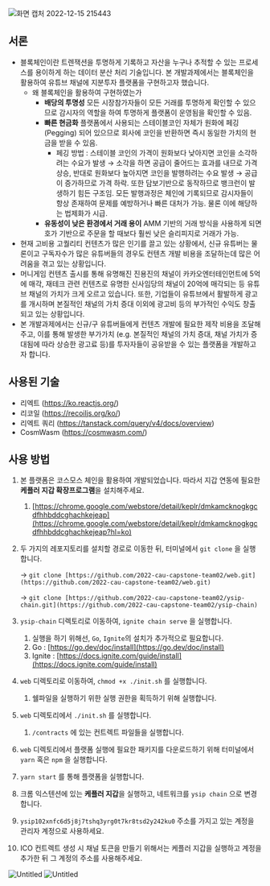 ![화면 캡처 2022-12-15 215443](https://user-images.githubusercontent.com/40621448/207865333-7d8d360e-48b5-43d2-8d8b-ab8a4f8a7193.jpg)

## 서론
- 블록체인이란 트렌잭션을 투명하게 기록하고 자산을 누구나 추적할 수 있는 프로세스를 용이하게 하는 데이터 분산 처리 기술입니다. 본 개발과제에서는 블록체인을 활용하여 유튜브 채널에 지분투자 플랫폼을 구현하고자 했습니다.
    - 왜 블록체인을 활용하여 구현하였는가
        - **배당의 투명성**
        모든 시장참가자들이 모든 거래를 투명하게 확인할 수 있으므로 감시자의 역할을 하여 투명하게 플랫폼이 운영됨을 확인할 수 있음.
        - **빠른 현금화**
        플랫폼에서 사용되는 스테이블코인 자체가 원화에 페깅 (Pegging) 되어 있으므로 회사에 코인을 반환하면 즉시 동일한 가치의 현금을 받을 수 있음.
            - 페깅 방법 : 스테이블 코인의 가격이 원화보다 낮아지면 코인을 소각하려는 수요가 발생 → 소각을 하면 공급이 줄어드는 효과를 내므로 가격 상승, 반대로 원화보다 높아지면 코인을 발행하려는 수요 발생 → 공급이 증가하므로 가격 하락. 또한 담보기반으로 동작하므로 뱅크런이 발생하기 힘든 구조임. 모든 발행과정은 체인에 기록되므로 감시자들이 항상 존재하여 문제를 예방하거나 빠른 대처가 가능. 물론 이에 해당하는 법제화가 시급.
        - **유동성이 낮은 환경에서 거래 용이**
        AMM 기반의 거래 방식을 사용하게 되면 호가 기반으로 주문을 할 때보다 훨씬 낮은 슬리피지로 거래가 가능.
- 현재 고비용 고퀄리티 컨텐츠가 많은 인기를 끌고 있는 상황에서, 신규 유튜버는 물론이고 구독자수가 많은 유튜버들의 경우도 컨텐츠 개발 비용을 조달하는데 많은 어려움을 겪고 있는 상황입니다.
- 머니게임 컨텐츠 출시를 통해 유명해진 진용진의 채널이 카카오엔터테인먼트에 5억에 매각, 재테크 관련 컨텐츠로 유명한 신사임당의 채널이 20억에 매각되는 등 유튜브 채널의 가치가 크게 오르고 있습니다. 또한, 기업들이 유튜브에서 활발하게 광고를 개시하며 본질적인 채널의 가치 증대 이외에 광고비 등의 부가적인 수익도 창출되고 있는 상황입니다.
- 본 개발과제에서는 신규/구 유튜버들에게 컨텐츠 개발에 필요한 제작 비용을 조달해주고, 이를 통해 발생한 부가가치 (e.g. 본질적인 채널의 가치 증대, 채널 가치가 증대됨에 따라 상승한 광고료 등)를 투자자들이 공유받을 수 있는 플랫폼을 개발하고자 합니다.

## 사용된 기술
- 리엑트 (https://ko.reactjs.org/)
- 리코일 (https://recoiljs.org/ko/)
- 리엑트 쿼리 (https://tanstack.com/query/v4/docs/overview)
- CosmWasm (https://cosmwasm.com/)

## 사용 방법
1. 본 플랫폼은 코스모스 체인을 활용하여 개발되었습니다. 따라서 지갑 연동에 필요한 **케플러 지갑 확장프로그램**을 설치해주세요.
    1. [https://chrome.google.com/webstore/detail/keplr/dmkamcknogkgcdfhhbddcghachkejeap](https://chrome.google.com/webstore/detail/keplr/dmkamcknogkgcdfhhbddcghachkejeap?hl=ko)
2. 두 가지의 레포지토리를 설치할 경로로 이동한 뒤, 터미널에서 `git clone` 을 실행합니다.
    
    → `git clone [https://github.com/2022-cau-capstone-team02/web.git](https://github.com/2022-cau-capstone-team02/web.git)`
    
    → `git clone [https://github.com/2022-cau-capstone-team02/ysip-chain.git](https://github.com/2022-cau-capstone-team02/ysip-chain)`
    
3. `ysip-chain` 디렉토리로 이동하여, `ignite chain serve` 을 실행합니다.
    1. 실행을 하기 위해선, `Go`, `Ignite`의 설치가 추가적으로 필요합니다. 
    2. Go : [https://go.dev/doc/install](https://go.dev/doc/install)
    3. Ignite : [https://docs.ignite.com/guide/install](https://docs.ignite.com/guide/install)
4. `web` 디렉토리로 이동하여, `chmod +x ./init.sh` 를 실행합니다.
    1. 쉘파일을 실행하기 위한 실행 권한을 획득하기 위해 실행합니다.
5. `web` 디렉토리에서 `./init.sh` 를 실행합니다.
    1. `/contracts` 에 있는 컨트렉트 파일들을 실행합니다.
6. `web` 디렉토리에서 플랫폼 실행에 필요한 패키지를 다운로드하기 위해 터미널에서 `yarn` 혹은 `npm` 을 실행합니다.
7. `yarn start` 를 통해 플랫폼을 실행합니다.
8. 크롬 익스텐션에 있는 **케플러 지갑**을 실행하고, 네트워크를 `ysip chain` 으로 변경합니다.
9. `ysip102xnfc6d5j8j7tshq3yrg0t7kr8tsd2y242ku0` 주소를 가지고 있는 계정을 관리자 계정으로 사용하세요.
10. ICO 컨트렉트 생성 시 채널 토큰을 만들기 위해서는 케플러 지갑을 실행하고 계정을 추가한 뒤 그 계정의 주소를 사용해주세요.

![Untitled](https://s3-us-west-2.amazonaws.com/secure.notion-static.com/c1641099-16f8-410e-b6b2-9743adb786ff/Untitled.png)
![Untitled](https://s3-us-west-2.amazonaws.com/secure.notion-static.com/b63828e3-821b-45ad-a9c7-e69fe3c0eb5f/Untitled.png)
